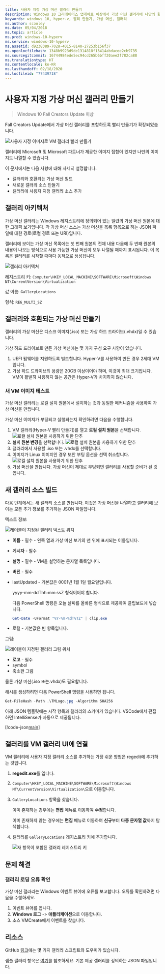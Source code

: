 ```yaml
---
title: 사용자 지정 가상 머신 갤러리 만들기
description: Windows 10 크리에이터스 업데이트 이상에서 가상 머신 갤러리에 나만의 항목을 빌드하세요.
keywords: windows 10, hyper-v, 빨리 만들기, 가상 머신, 갤러리
ms.author: scooley
ms.date: 05/04/2018
ms.topic: article
ms.prod: windows-10-hyperv
ms.service: windows-10-hyperv
ms.assetid: d9238389-7028-4015-8140-27253b156f37
ms.openlocfilehash: 1348b9923d9de1314818f13414abdacee2cb9735
ms.sourcegitcommit: 16744984ede5ec94cd265b6bff20aee2f782ca88
ms.translationtype: HT
ms.contentlocale: ko-KR
ms.lasthandoff: 02/18/2020
ms.locfileid: "77439718"
---
```

# <a name="create-a-custom-virtual-machine-gallery"></a>사용자 지정 가상 머신 갤러리 만들기

> Windows 10 Fall Creators Update 이상

Fall Creators Update에서 가상 머신 갤러리를 포함하도록 빨리 만들기가 확장되었습니다.

![사용자 지정 이미지로 VM 갤러리 빨리 만들기](media/vmgallery.png)

갤러리에 Microsoft 및 Microsoft 파트너가 제공한 이미지 집합이 있지만 나만의 이미지도 나열할 수 있습니다.

이 문서에서는 다음 사항에 대해 자세히 설명합니다.

* 갤러리와 호환되는 가상 머신 빌드
* 새로운 갤러리 소스 만들기
* 갤러리에 사용자 지정 갤러리 소스 추가

## <a name="gallery-architecture"></a>갤러리 아키텍처

가상 머신 갤러리는 Windows 레지스트리에 정의되어 있는 일련의 가상 머신 원본에 대한 그래픽 보기입니다.  각 가상 머신 소스는 가상 머신을 목록 항목으로 하는 JSON 파일에 대한 경로(로컬 경로 또는 URI)입니다.

갤러리에 보이는 가상 머신 목록에는 첫 번째 원본의 전체 내용 다음에 두 번째 원본의 내용이 나오는 방식으로 사용 가능한 가상 머신이 모두 나열될 때까지 표시됩니다.  이 목록은 갤러리를 시작할 때마다 동적으로 생성됩니다.

![갤러리 아키텍처](media/vmgallery-architecture.png)

레지스트리 키: `Computer\HKEY_LOCAL_MACHINE\SOFTWARE\Microsoft\Windows NT\CurrentVersion\Virtualization`

값 이름: `GalleryLocations`

형식: `REG_MULTI_SZ`

## <a name="create-gallery-compatible-virtual-machines"></a>갤러리와 호환되는 가상 머신 만들기

갤러리의 가상 머신은 디스크 이미지(.iso) 또는 가상 하드 드라이브(.vhdx)일 수 있습니다.

가상 하드 드라이브로 만든 가상 머신에는 몇 가지 구성 요구 사항이 있습니다.

1. UEFI 펌웨어를 지원하도록 빌드합니다. Hyper-V를 사용하여 만든 경우 2세대 VM입니다.
1. 가상 하드 드라이브의 용량은 20GB 이상이어야 하며, 이것이 최대 크기입니다.  VM이 활발히 사용하지 않는 공간은 Hyper-V가 차지하지 않습니다.

### <a name="testing-a-new-vm-image"></a>새 VM 이미지 테스트

가상 머신 갤러리는 로컬 설치 원본에서 설치하는 것과 동일한 메커니즘을 사용하여 가상 머신을 만듭니다.

가상 머신 이미지가 부팅되고 실행되는지 확인하려면 다음을 수행합니다.

1. VM 갤러리(Hyper-V 빨리 만들기)를 열고 **로컬 설치 원본**을 선택합니다.
  ![로컬 설치 원본을 사용하기 위한 단추](media/use-local-source.png)
1. **설치 원본 변경**을 선택합니다.
  ![로컬 설치 원본을 사용하기 위한 단추](media/change-source.png)
1. 갤러리에서 사용할 .iso 또는 .vhdx를 선택합니다.
1. 이미지가 Linux 이미지인 경우 보안 부팅 옵션을 선택 취소합니다.
  ![로컬 설치 원본을 사용하기 위한 단추](media/toggle-secure-boot.png)
1. 가상 머신을 만듭니다.  가상 머신이 제대로 부팅되면 갤러리를 사용할 준비가 된 것입니다.

## <a name="build-a-new-gallery-source"></a>새 갤러리 소스 빌드

다음 단계에서는 새 갤러리 소스를 만듭니다.  이것은 가상 머신을 나열하고 갤러리에 보이는 모든 추가 정보를 추가하는 JSON 파일입니다.

텍스트 정보:

![레이블이 지정된 갤러리 텍스트 위치](media/gallery-text.png)

* **이름** - 필수 - 왼쪽 열과 가상 머신 보기의 맨 위에 표시되는 이름입니다.
* **게시자** - 필수
* **설명** - 필수 - VM을 설명하는 문자열 목록입니다.
* **버전** - 필수
* lastUpdated - 기본값은 0001년 1월 1일 월요일입니다.

  yyyy-mm-ddThh:mm:ssZ 형식이어야 합니다.

  다음 PowerShell 명령은 오늘 날짜를 올바른 형식으로 제공하여 클립보드에 넣습니다.

  ``` PowerShell
  Get-Date -UFormat "%Y-%m-%dT%TZ" | clip.exe
  ```

* 로캘 - 기본값은 빈 항목입니다.

그림:

![레이블이 지정된 갤러리 그림 위치](media/gallery-pictures.png)

* **로고** - 필수
* symbol
* 축소판 그림

물론 가상 머신(.iso 또는.vhdx)도 필요합니다.

해시를 생성하려면 다음 PowerShell 명령을 사용하면 됩니다.

  ``` PowerShell
  Get-FileHash -Path .\TMLogo.jpg -Algorithm SHA256
  ```

아래 JSON 템플릿에는 시작 항목과 갤러리의 스키마가 있습니다.  VSCode에서 편집하면 IntelliSense가 자동으로 제공됩니다.

[!code-json[main](../../../hyperv-tools/vmgallery/vm-gallery-template.json)]

## <a name="connect-your-gallery-to-the-vm-gallery-ui"></a>갤러리를 VM 갤러리 UI에 연결

VM 갤러리에 사용자 지정 갤러리 소스를 추가하는 가장 쉬운 방법은 regedit에 추가하는 것입니다.

1. **regedit.exe**를 엽니다.
1. `Computer\HKEY_LOCAL_MACHINE\SOFTWARE\Microsoft\Windows NT\CurrentVersion\Virtualization\`으로 이동합니다.
1. `GalleryLocations` 항목을 찾습니다.

    이미 존재하는 경우에는 **편집** 메뉴로 이동하여 **수정**합니다.

    이미 존재하지 않는 경우에는 **편집** 메뉴로 이동하여 **신규**부터 **다중 문자열 값**까지 탐색합니다.

1. 갤러리를 `GalleryLocations` 레지스트리 키에 추가합니다.

    ![새 항목이 포함된 갤러리 레지스트리 키](media/new-gallery-uri.png)

## <a name="troubleshooting"></a>문제 해결

### <a name="check-for-errors-loading-gallery"></a>갤러리 로딩 오류 확인

가상 머신 갤러리는 Windows 이벤트 뷰어에 오류를 보고합니다.  오류를 확인하려면 다음을 수행하세요.

1. 이벤트 뷰어를 엽니다.
1. **Windows 로그** -> **애플리케이션**으로 이동합니다.
1. 소스 VMCreate에서 이벤트를 찾습니다.

## <a name="resources"></a>리소스

GitHub [링크](https://github.com/MicrosoftDocs/Virtualization-Documentation/tree/live/hyperv-tools/vmgallery)에는 몇 가지 갤러리 스크립트와 도우미가 있습니다.

샘플 갤러리 항목은 [여기](https://go.microsoft.com/fwlink/?linkid=851584)를 참조하세요.  기본 제공 갤러리를 정의하는 JSON 파일입니다.
